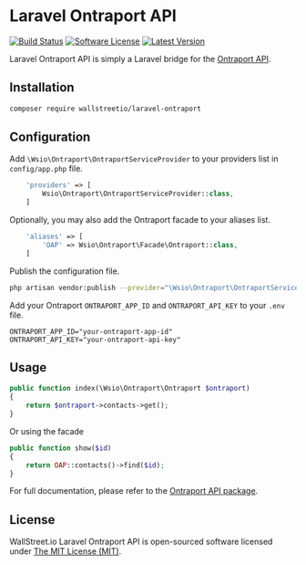Laravel Ontraport API
==============

<p align="">
<a href="https://travis-ci.org/wallstreetio/laravel-ontraport"><img src="https://img.shields.io/travis/wallstreetio/laravel-ontraport/master.svg?style=flat-square" alt="Build Status"></img></a>
<a href="LICENSE"><img src="https://img.shields.io/badge/license-MIT-brightgreen.svg?style=flat-square" alt="Software License"></img></a>
<a href="https://github.com/wallstreetio/laravel-ontraport/releases"><img src="https://img.shields.io/github/release/wallstreetio/laravel-ontraport.svg?style=flat-square" alt="Latest Version"></img></a>
</p>

Laravel Ontraport API is simply a Laravel bridge for the [Ontraport API](https://github.com/wallstreetio/ontraport).

## Installation

```bash
composer require wallstreetio/laravel-ontraport
```

## Configuration

Add `\Wsio\Ontraport\OntraportServiceProvider` to your providers list in `config/app.php` file.

```php
    'providers' => [
        Wsio\Ontraport\OntraportServiceProvider::class,
    ]
```

Optionally, you may also add the Ontraport facade to your aliases list.

```php
    'aliases' => [
        'OAP' => Wsio\Ontraport\Facade\Ontraport::class,
    ]
```

Publish the configuration file.

```bash
php artisan vendor:publish --provider="\Wsio\Ontraport\OntraportServiceProvider"
```

Add your Ontraport `ONTRAPORT_APP_ID` and `ONTRAPORT_API_KEY` to your `.env` file.

```env
ONTRAPORT_APP_ID="your-ontraport-app-id"
ONTRAPORT_API_KEY="your-ontraport-api-key"
```

## Usage

```php
public function index(\Wsio\Ontraport\Ontraport $ontraport)
{
    return $ontraport->contacts->get();
}
```

Or using the facade

```php
public function show($id)
{
    return OAP::contacts()->find($id);
}
```

For full documentation, please refer to the [Ontraport API package](https://github.com/wallstreetio/ontraport).

## License

WallStreet.io Laravel Ontraport API is open-sourced software licensed under [The MIT License (MIT)](LICENSE).
